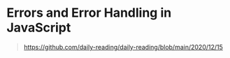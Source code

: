 # Errors and Error Handling in JavaScript

> https://github.com/daily-reading/daily-reading/blob/main/2020/12/15

